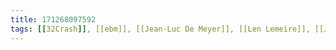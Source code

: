 ```yaml
---
title: 171268097592
tags: [[32Crash]], [[ebm]], [[Jean-Luc De Meyer]], [[Len Lemeire]], [[Jan D'Hooghe]]
---
```

<iframe frameborder="0" height="1" id="ga_target" scrolling="no" style="background-color:transparent; overflow:hidden; position:absolute; top:0; left:0; z-index:9999;" width="1"></iframe>